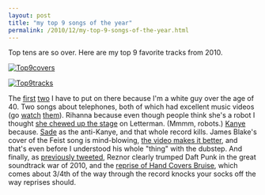 ```yaml
---
layout: post
title: "my top 9 songs of the year"
permalink: /2010/12/my-top-9-songs-of-the-year.html
---
```


<p>Top tens are so over. Here are my top 9 favorite tracks from 2010.</p>
<p><a href="http://sippey.typepad.com/.a/6a00d8341c4f5f53ef0148c6f5654c970c-pi" style="display: inline;"><img alt="Top9covers" class="asset  asset-image at-xid-6a00d8341c4f5f53ef0148c6f5654c970c" src="http://sippey.typepad.com/.a/6a00d8341c4f5f53ef0148c6f5654c970c-500wi" title="Top9covers" /></a></p>
<p><a href="http://sippey.typepad.com/.a/6a00d8341c4f5f53ef0148c6f565d3970c-pi" style="display: inline;"><img alt="Top9tracks" class="asset  asset-image at-xid-6a00d8341c4f5f53ef0148c6f565d3970c" src="http://sippey.typepad.com/.a/6a00d8341c4f5f53ef0148c6f565d3970c-500wi" title="Top9tracks" /></a></p>
<p>The <a href="http://www.youtube.com/watch?v=yfySK7CLEEg" target="_self">first</a> <a href="http://www.thewildernessdowntown.com/" target="_self">two</a> I have to put on there because I&#39;m a white guy over the age of 40. Two songs about telephones, both of which had excellent music videos (go <a href="http://www.youtube.com/watch?v=GgM_V1j6CoI" target="_self">watch</a> <a href="http://www.youtube.com/watch?v=EVBsypHzF3U" target="_self">them</a>). Rihanna because even though people think she&#39;s a robot I thought <a href="http://www.youtube.com/watch?v=DTA23UvltvU" target="_self">she chewed up the stage</a> on Letterman. (Mmmm, robots.) <a href="http://www.youtube.com/watch?v=O7W0DMAx8FY" target="_self">Kanye</a> because. <a href="http://www.youtube.com/watch?v=OWRaUC-wrx8" target="_self">Sade</a> as the anti-Kanye, and that whole record kills. James Blake&#39;s cover of the Feist song is mind-blowing, <a href="http://vimeo.com/15624524" target="_self">the video makes it better</a>, and that&#39;s even before I understood his whole &quot;thing&quot; with the dubstep. And finally, as <a href="http://twitter.com/#!/sippey/status/12995067807535105" target="_self">previously tweeted</a>, Reznor clearly trumped Daft Punk in the great soundtrack war of 2010, and the <a href="http://www.youtube.com/watch?v=yaztFAh23vs" target="_self">reprise of Hand Covers Bruise</a>, which comes about 3/4th of the way through the record knocks your socks off the way reprises should.</p>


